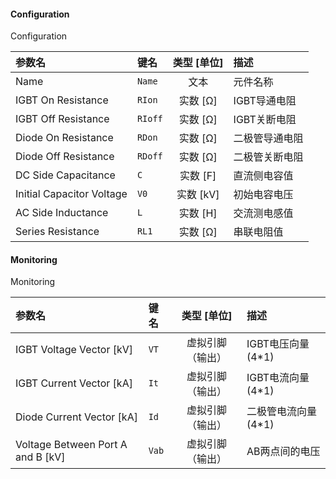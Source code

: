 <!--
DO NOT EDIT THIS FILE DIRECTLY.
This file is generated by tools/comp-docs.js.
All changes will be overwritten by regeneration.
-->

<slot class="model-parameters">

#### Configuration

Configuration

| 参数名 | 键名 | 类型 [单位] | 描述 |
|:------ |:---- |:-----------:|:---- |
| Name | `Name` | 文本 | 元件名称 |
| IGBT On Resistance | `RIon` | 实数 [Ω] | IGBT导通电阻 |
| IGBT Off Resistance | `RIoff` | 实数 [Ω] | IGBT关断电阻 |
| Diode On Resistance | `RDon` | 实数 [Ω] | 二极管导通电阻 |
| Diode Off Resistance | `RDoff` | 实数 [Ω] | 二极管关断电阻 |
| DC Side Capacitance | `C` | 实数 [F] | 直流侧电容值 |
| Initial Capacitor Voltage | `V0` | 实数 [kV] | 初始电容电压 |
| AC Side Inductance | `L` | 实数 [H] | 交流测电感值 |
| Series Resistance | `RL1` | 实数 [Ω] | 串联电阻值 |

#### Monitoring

Monitoring

| 参数名 | 键名 | 类型 [单位] | 描述 |
|:------ |:---- |:-----------:|:---- |
| IGBT Voltage Vector \[kV\] | `VT` | 虚拟引脚（输出） | IGBT电压向量(4*1) |
| IGBT Current Vector \[kA\] | `It` | 虚拟引脚（输出） | IGBT电流向量(4*1) |
| Diode Current Vector \[kA\] | `Id` | 虚拟引脚（输出） | 二极管电流向量(4*1) |
| Voltage Between Port A and B \[kV\] | `Vab` | 虚拟引脚（输出） | AB两点间的电压 |


</slot>
